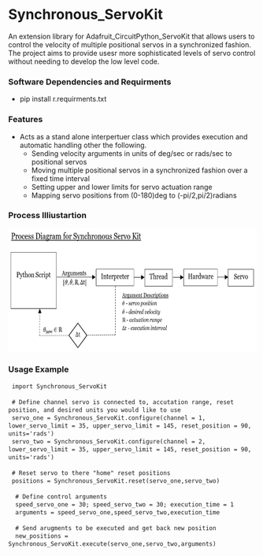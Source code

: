 # Synchronous_ServoKit
An extension library for Adafruit_CircuitPython_ServoKit that allows users to control the velocity of multiple positional servos in a synchronized fashion. The project aims to provide usesr more sophisticated levels of servo control without needing to develop the low level code. 

### Software Dependencies and Requirments
 - pip install r.requirments.txt

### Features
- Acts as a stand alone interpertuer class which provides execution and automatic handling other the following. 
  - Sending velocity arguments in units of deg/sec or rads/sec to positional servos 
  - Moving multiple positional servos in a synchronized fashion over a fixed time interval
  - Setting upper and lower limits for servo actuation range 
  - Mapping servo positions from (0-180)deg to (-pi/2,pi/2)radians

### Process Illiustartion
<img src="https://github.com/Jesse-Redford/Synchronous_ServoKit/blob/master/Process_Diagram_Synchronous_ServoKit.PNG" width="750" height="250"> 

### Usage Example

     import Synchronous_ServoKit
  
     # Define channel servo is connected to, accutation range, reset position, and desired units you would like to use 
     servo_one = Synchronous_ServoKit.configure(channel = 1, lower_servo_limit = 35, upper_servo_limit = 145, reset_position = 90, units='rads')
     servo_two = Synchronous_ServoKit.configure(channel = 2, lower_servo_limit = 35, upper_servo_limit = 145, reset_position = 90, units='rads')
  
     # Reset servo to there "home" reset positions
     positions = Synchronous_ServoKit.reset(servo_one,servo_two) 
  
      # Define control arguments 
      speed_servo_one = 30; speed_servo_two = 30; execution_time = 1 
      arguments = speed_servo_one,speed_servo_two,execution_time
  
      # Send arugments to be executed and get back new position 
      new_positions = Synchronous_ServoKit.execute(servo_one,servo_two,arguments)
      
   

  
  
  
  

